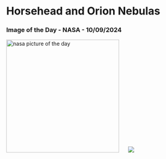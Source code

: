 # Horsehead and Orion Nebulas
### Image of the Day - NASA - 10/09/2024
<img src="https://apod.nasa.gov/apod/image/2409/OrionOrange_Grelin_1080.jpg" alt="nasa picture of the day" width="300"/>&nbsp; &nbsp; &nbsp; <img src="https://github-readme-streak-stats.herokuapp.com/?user=tempo-riz&theme=highcontrast" >
 
 
 
 
 
 
 
 
 
 
 
 
 
 
 
 
 
 
 
 
 
 
 
 
 
 
 
 
